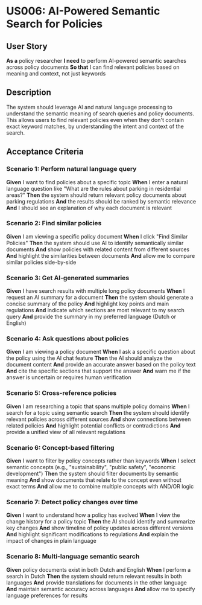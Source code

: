 # US006: AI-Powered Semantic Search for Policies

## User Story

**As a** policy researcher
**I need** to perform AI-powered semantic searches across policy documents
**So that** I can find relevant policies based on meaning and context, not just keywords

## Description

The system should leverage AI and natural language processing to understand the semantic meaning of search queries and policy documents. This allows users to find relevant policies even when they don't contain exact keyword matches, by understanding the intent and context of the search.

## Acceptance Criteria

### Scenario 1: Perform natural language query

**Given** I want to find policies about a specific topic
**When** I enter a natural language question like "What are the rules about parking in residential areas?"
**Then** the system should return relevant policy documents about parking regulations
**And** the results should be ranked by semantic relevance
**And** I should see an explanation of why each document is relevant

### Scenario 2: Find similar policies

**Given** I am viewing a specific policy document
**When** I click "Find Similar Policies"
**Then** the system should use AI to identify semantically similar documents
**And** show policies with related content from different sources
**And** highlight the similarities between documents
**And** allow me to compare similar policies side-by-side

### Scenario 3: Get AI-generated summaries

**Given** I have search results with multiple long policy documents
**When** I request an AI summary for a document
**Then** the system should generate a concise summary of the policy
**And** highlight key points and main regulations
**And** indicate which sections are most relevant to my search query
**And** provide the summary in my preferred language (Dutch or English)

### Scenario 4: Ask questions about policies

**Given** I am viewing a policy document
**When** I ask a specific question about the policy using the AI chat feature
**Then** the AI should analyze the document content
**And** provide an accurate answer based on the policy text
**And** cite the specific sections that support the answer
**And** warn me if the answer is uncertain or requires human verification

### Scenario 5: Cross-reference policies

**Given** I am researching a topic that spans multiple policy domains
**When** I search for a topic using semantic search
**Then** the system should identify relevant policies across different sources
**And** show connections between related policies
**And** highlight potential conflicts or contradictions
**And** provide a unified view of all relevant regulations

### Scenario 6: Concept-based filtering

**Given** I want to filter by policy concepts rather than keywords
**When** I select semantic concepts (e.g., "sustainability", "public safety", "economic development")
**Then** the system should filter documents by semantic meaning
**And** show documents that relate to the concept even without exact terms
**And** allow me to combine multiple concepts with AND/OR logic

### Scenario 7: Detect policy changes over time

**Given** I want to understand how a policy has evolved
**When** I view the change history for a policy topic
**Then** the AI should identify and summarize key changes
**And** show timeline of policy updates across different versions
**And** highlight significant modifications to regulations
**And** explain the impact of changes in plain language

### Scenario 8: Multi-language semantic search

**Given** policy documents exist in both Dutch and English
**When** I perform a search in Dutch
**Then** the system should return relevant results in both languages
**And** provide translations for documents in the other language
**And** maintain semantic accuracy across languages
**And** allow me to specify language preferences for results

